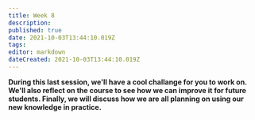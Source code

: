 ```yaml
---
title: Week 8
description: 
published: true
date: 2021-10-03T13:44:10.019Z
tags: 
editor: markdown
dateCreated: 2021-10-03T13:44:10.019Z
---
```


**During this last session, we'll have a cool challange for you to work on. We'll also reflect on the course to see how we can improve it for future students. Finally, we will discuss how we are all planning on using our new knowledge in practice.**